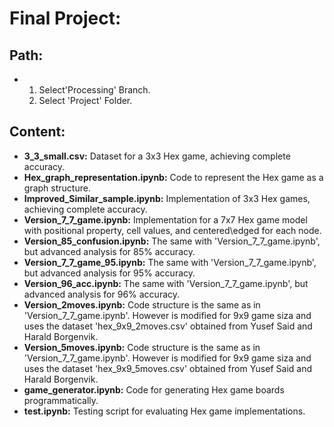 # Final Project: 
## Path:
- 1) Select'Processing' Branch.
  2) Select 'Project' Folder.
 
## Content:
- **3_3_small.csv:** Dataset for a 3x3 Hex game, achieving complete accuracy.
- **Hex_graph_representation.ipynb:** Code to represent the Hex game as a graph structure.
- **Improved_Similar_sample.ipynb:** Implementation of 3x3 Hex games, achieving complete accuracy.
- **Version_7_7_game.ipynb:** Implementation for a 7x7 Hex game model with positional property, cell values, and centered\edged for each node.
- **Version_85_confusion.ipynb:** The same with 'Version_7_7_game.ipynb', but advanced analysis for 85% accuracy.
- **Version_7_7_game_95.ipynb:** The same with 'Version_7_7_game.ipynb', but advanced analysis for 95% accuracy.
- **Version_96_acc.ipynb:** The same with 'Version_7_7_game.ipynb', but advanced analysis for 96% accuracy.
- **Version_2moves.ipynb:** Code structure is the same as in 'Version_7_7_game.ipynb'. However is modified for 9x9 game siza and uses the dataset 'hex_9x9_2moves.csv' obtained from Yusef Said and Harald Borgenvik.
- **Version_5moves.ipynb:** Code structure is the same as in 'Version_7_7_game.ipynb'. However is modified for 9x9 game siza and uses the dataset 'hex_9x9_5moves.csv' obtained from Yusef Said and Harald Borgenvik.
- **game_generator.ipynb:** Code for generating Hex game boards programmatically.
- **test.ipynb:** Testing script for evaluating Hex game implementations.


